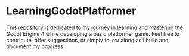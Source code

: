 # LearningGodotPlatformer
This repository is dedicated to my journey in learning and mastering the Godot Engine 4 while developing a basic platformer game. Feel free to contribute, offer suggestions, or simply follow along as I build and document my progress.
